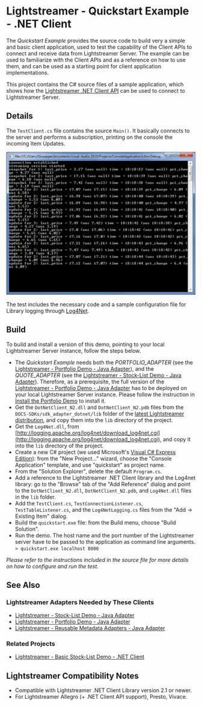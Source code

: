 # Lightstreamer - Quickstart Example - .NET Client #
<!-- START DESCRIPTION lightstreamer-example-quickstart-client-dotnet -->
The *Quickstart Example* provides the source code to build very a simple and basic client application, used to test the capability of the Client APIs to connect and receive data from Lightstreamer Server. The example can be used to familiarize with the Client APIs and as a reference on how to use them, and can be used as a starting point for client application implementations.

This project contains the C# source files of a sample application, which shows how the [Lightstreamer .NET Client API](http://www.lightstreamer.com/docs/client_dotnet_api/frames.html) can be used to connect to Lightstreamer Server.
<!-- END DESCRIPTION lightstreamer-example-quickstart-client-dotnet -->

## Details

The `TestClient.cs` file contains the source `Main()`. It basically connects to the server and performs a subscription, printing on the console the incoming Item Updates.

![screenshot](screen_qs.png)

The test includes the necessary code and a sample configuration file for Library logging through [Log4Net](http://logging.apache.org/log4net/index.html).


## Build

To build and install a version of this demo, pointing to your local Lightstreamer Server instance, follow the steps below.

* The *Quickstart Example* needs both the *PORTFOLIO_ADAPTER* (see the [Lightstreamer - Portfolio Demo - Java Adapter](https://github.com/Weswit/Lightstreamer-example-Portfolio-adapter-java)), and the *QUOTE_ADAPTER* (see the [Lightstreamer - Stock-List Demo - Java Adapter](https://github.com/Weswit/Lightstreamer-example-StockList-adapter-java)). Therefore, as a prerequisite, the full version of the [Lightstreamer - Portfolio Demo - Java Adapter](https://github.com/Weswit/Lightstreamer-example-Portfolio-adapter-java) has to be deployed on your local Lightstreamer Server instance. Please follow the instruction in [Install the Portfolio Demo](https://github.com/Weswit/Lightstreamer-example-Portfolio-adapter-java#install-the-portfolio-demo) to install it.
* Get the `DotNetClient_N2.dll` and `DotNetClient_N2.pdb` files from the `DOCS-SDKs/sdk_adapter_dotnet/lib` folder of the [latest Lightstreamer distribution](http://www.lightstreamer.com/download), and copy them into the `lib` directory of the project.
* Get the `Log4Net.dll`, from [http://logging.apache.org/log4net/download_log4net.cgi](http://logging.apache.org/log4net/download_log4net.cgi), and copy it into the `lib` directory of the project.
* Create a new C# project (we used Microsoft's [Visual C# Express Edition](http://www.visualstudio.com/it-it/products/visual-studio-express-vs)): from the "New Project..." wizard, choose the "Console Application" template, and use "quickstart" as project name.
* From the "Solution Explorer", delete the default `Program.cs`.
* Add a reference to the Lightstreamer .NET Client library and the Log4net library: go to the "Browse" tab of the "Add Reference" dialog and point to the `DotNetClient_N2.dll`, `DotNetClient_N2.pdb`, and `Log4Net.dll` files in the `lib` folder.
* Add the `TestClient.cs`, `TestConnectionListener.cs`, `TestTableListener.cs`, and the `Log4NetLogging.cs` files from the "Add -> Existing Item" dialog.
* Build the `quickstart.exe` file: from the Build menu, choose "Build Solution".
* Run the demo. The host name and the port number of the Lightstreamer server have to be passed to the application as command line arguments.<BR/>
`> quickstart.exe localhost 8080`

*Please refer to the instructions included in the source file for more details on how to configure and run the test.*

## See Also

### Lightstreamer Adapters Needed by These Clients 
<!-- START RELATED_ENTRIES -->

* [Lightstreamer - Stock-List Demo - Java Adapter](https://github.com/Weswit/Lightstreamer-example-Stocklist-adapter-java)
* [Lightstreamer - Portfolio Demo - Java Adapter](https://github.com/Weswit/Lightstreamer-example-Portfolio-adapter-java)
* [Lightstreamer - Reusable Metadata Adapters - Java Adapter](https://github.com/Weswit/Lightstreamer-example-ReusableMetadata-adapter-java)

<!-- END RELATED_ENTRIES -->
### Related Projects 

* [Lightstreamer - Basic Stock-List Demo - .NET Client](https://github.com/Weswit/Lightstreamer-example-StockList-client-dotnet)

## Lightstreamer Compatibility Notes

- Compatible with Lightstreamer .NET Client Library version 2.1 or newer.
- For Lightstreamer Allegro (+ .NET Client API support), Presto, Vivace.
